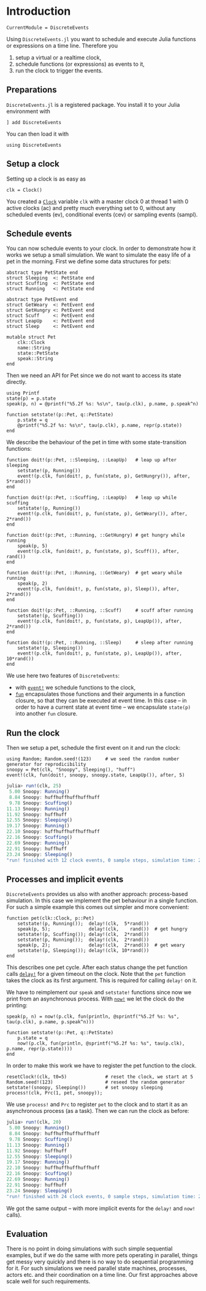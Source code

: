# Introduction

```@meta
CurrentModule = DiscreteEvents
```

Using `DiscreteEvents.jl` you want to schedule and execute Julia functions or expressions on a time line. Therefore you
1. setup a virtual or a realtime clock,
2. schedule functions (or expressions) as events to it,
3. run the clock to trigger the events.

## Preparations

`DiscreteEvents.jl` is a registered package. You install it to your Julia environment with
```julia-repl
] add DiscreteEvents
```
You can then load it with
```@repl intro
using DiscreteEvents
```

## Setup a clock
Setting up a clock is as easy as
```@repl intro
clk = Clock()
```
You created a [`Clock`](@ref) variable `clk` with a master clock 0 at thread 1 with 0 active clocks (ac) and pretty much everything set to 0, without any scheduled events (ev), conditional events (cev) or sampling events (sampl).

## Schedule events
You can now schedule events to your clock. In order to demonstrate how it works we setup a small simulation. We want to simulate the easy life of a pet in the morning. First we define some data structures for pets:
```@example intro
abstract type PetState end
struct Sleeping  <: PetState end
struct Scuffing  <: PetState end
struct Running   <: PetState end

abstract type PetEvent end
struct GetWeary  <: PetEvent end
struct GetHungry <: PetEvent end
struct Scuff     <: PetEvent end
struct LeapUp    <: PetEvent end
struct Sleep     <: PetEvent end

mutable struct Pet
    clk::Clock
    name::String
    state::PetState
    speak::String
end
```
Then we need an API for Pet since we do not want to access its state directly.
```@example intro
using Printf
state(p) = p.state
speak(p, n) = @printf("%5.2f %s: %s\n", tau(p.clk), p.name, p.speak^n)

function setstate!(p::Pet, q::PetState)
    p.state = q
    @printf("%5.2f %s: %s\n", tau(p.clk), p.name, repr(p.state))
end
```
We describe the behaviour of the pet in time with some state-transition functions:
```@example intro
function doit!(p::Pet, ::Sleeping, ::LeapUp)   # leap up after sleeping
    setstate!(p, Running())
    event!(p.clk, fun(doit!, p, fun(state, p), GetHungry()), after, 5*rand())
end

function doit!(p::Pet, ::Scuffing, ::LeapUp)   # leap up while scuffing
    setstate!(p, Running())
    event!(p.clk, fun(doit!, p, fun(state, p), GetWeary()), after, 2*rand())
end

function doit!(p::Pet, ::Running, ::GetHungry) # get hungry while running
    speak(p, 5)
    event!(p.clk, fun(doit!, p, fun(state, p), Scuff()), after, rand())
end

function doit!(p::Pet, ::Running, ::GetWeary)  # get weary while running
    speak(p, 2)
    event!(p.clk, fun(doit!, p, fun(state, p), Sleep()), after, 2*rand())
end

function doit!(p::Pet, ::Running, ::Scuff)     # scuff after running
    setstate!(p, Scuffing())
    event!(p.clk, fun(doit!, p, fun(state, p), LeapUp()), after, 2*rand())
end

function doit!(p::Pet, ::Running, ::Sleep)     # sleep after running
    setstate!(p, Sleeping())
    event!(p.clk, fun(doit!, p, fun(state, p), LeapUp()), after, 10*rand())
end
```
We use here two features of `DiscreteEvents`:
- with [`event!`](@ref) we schedule functions to the clock,
- [`fun`](@ref) encapsulates those functions and their arguments in a function closure, so that they can be executed at event time. In this case – in order to have a current state at event time – we encapsulate `state(p)` into another `fun` closure.

## Run the clock

Then we setup a pet, schedule the first event on it and run the clock:
```@example intro
using Random; Random.seed!(123)     # we seed the random number generator for reprodicibility
snoopy = Pet(clk, "Snoopy", Sleeping(), "huff")
event!(clk, fun(doit!, snoopy, snoopy.state, LeapUp()), after, 5)
```
```julia
julia> run!(clk, 25)
 5.00 Snoopy: Running()
 8.84 Snoopy: huffhuffhuffhuffhuff
 9.78 Snoopy: Scuffing()
11.13 Snoopy: Running()
11.92 Snoopy: huffhuff
12.55 Snoopy: Sleeping()
19.17 Snoopy: Running()
22.10 Snoopy: huffhuffhuffhuffhuff
22.16 Snoopy: Scuffing()
22.69 Snoopy: Running()
22.91 Snoopy: huffhuff
23.24 Snoopy: Sleeping()
"run! finished with 12 clock events, 0 sample steps, simulation time: 25.0"
```

## Processes and implicit events

`DiscreteEvents` provides us also with another approach: process-based simulation. In this case we implement the pet behaviour in a single function. For such a simple example this comes out simpler and more convenient:
```@example intro
function pet(clk::Clock, p::Pet)
    setstate!(p, Running());  delay!(clk,  5*rand())
    speak(p, 5);              delay!(clk,    rand())  # get hungry
    setstate!(p, Scuffing()); delay!(clk,  2*rand())
    setstate!(p, Running());  delay!(clk,  2*rand())
    speak(p, 2);              delay!(clk,  2*rand())  # get weary
    setstate!(p, Sleeping()); delay!(clk, 10*rand())
end
```
This describes one pet cycle. After each status change the pet function calls [`delay!`](@ref) for a given timeout on the clock. Note that the `pet` function takes the clock as its first argument. This is required for calling `delay!` on it.

We have to reimplement our `speak` and `setstate!` functions since now we print from an asynchronous process. With [`now!`](@ref) we let the clock do the printing:
```@example intro
speak(p, n) = now!(p.clk, fun(println, @sprintf("%5.2f %s: %s", tau(p.clk), p.name, p.speak^n)))

function setstate!(p::Pet, q::PetState)
    p.state = q
    now!(p.clk, fun(println, @sprintf("%5.2f %s: %s", tau(p.clk), p.name, repr(p.state))))
end
```
In order to make this work we have to register the pet function to the clock.
```@example intro
resetClock!(clk, t0=5)              # reset the clock, we start at 5
Random.seed!(123)                   # reseed the random generator
setstate!(snoopy, Sleeping())       # set snoopy sleeping
process!(clk, Prc(1, pet, snoopy));
```
We use `process!` and `Prc` to register `pet` to the clock and to start it as an asynchronous process (as a task). Then we can run the clock as before:
```julia
julia> run!(clk, 20)
 5.00 Snoopy: Running()
 8.84 Snoopy: huffhuffhuffhuffhuff
 9.78 Snoopy: Scuffing()
11.13 Snoopy: Running()
11.92 Snoopy: huffhuff
12.55 Snoopy: Sleeping()
19.17 Snoopy: Running()
22.10 Snoopy: huffhuffhuffhuffhuff
22.16 Snoopy: Scuffing()
22.69 Snoopy: Running()
22.91 Snoopy: huffhuff
23.24 Snoopy: Sleeping()
"run! finished with 24 clock events, 0 sample steps, simulation time: 25.0"
```
We got the same output – with more implicit events for the `delay!` and `now!` calls).

## Evaluation

There is no point in doing simulations with such simple sequential examples, but if we do the same with more pets operating in parallel, things get messy very quickly and there is no way to do sequential programming for it. For such simulations we need parallel state machines, processes, actors etc. and their coordination on a time line. Our first approaches above scale well for such requirements.
